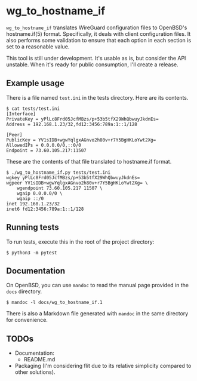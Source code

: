 # wg_to_hostname_if

`wg_to_hostname_if` translates WireGuard configuration files to
OpenBSD's hostname.if(5) format. Specifically, it deals with client
configuration files. It also performs some validation to ensure that
each option in each section is set to a reasonable value.

This tool is still under development. It's usable as is, but consider
the API unstable. When it's ready for public consumption, I'll
create a release.

## Example usage

There is a file named `test.ini` in the tests directory. Here are
its contents.

```shell
$ cat tests/test.ini
[Interface]
PrivateKey = yPlLc8Frd05JcfMBzs/p+53b5tfX29WhQbwuyJkdnEs=
Address = 192.168.1.23/32,fd12:3456:789a:1::1/128

[Peer]
PublicKey = YV1sIDB+wgwYqlgxAGnvo2h80v+r7Y5BgHKLoYwt2Xg=
AllowedIPs = 0.0.0.0/0,::0/0
Endpoint = 73.60.105.217:11507
```

These are the contents of that file translated to hostname.if format.

```shell
$ ./wg_to_hostname_if.py tests/test.ini
wgkey yPlLc8Frd05JcfMBzs/p+53b5tfX29WhQbwuyJkdnEs=
wgpeer YV1sIDB+wgwYqlgxAGnvo2h80v+r7Y5BgHKLoYwt2Xg= \
	wgendpoint 73.60.105.217 11507 \
	wgaip 0.0.0.0/0 \
	wgaip ::/0
inet 192.168.1.23/32
inet6 fd12:3456:789a:1::1/128
```

## Running tests

To run tests, execute this in the root of the project directory:

```shell
$ python3 -m pytest
```

## Documentation

On OpenBSD, you can use `mandoc` to read the manual page provided in
the `docs` directory.

```shell
$ mandoc -l docs/wg_to_hostname_if.1
```

There is also a Markdown file generated with `mandoc` in the same
directory for convenience.

## TODOs

- Documentation:
  - README.md
- Packaging (I'm considering flit due to its relative simplicity
  compared to other solutions).
